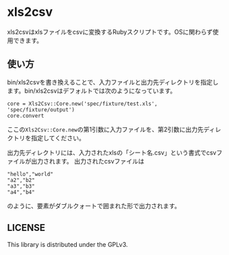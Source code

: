 xls2csv
=====================
xls2csvはxlsファイルをcsvに変換するRubyスクリプトです。OSに関わらず使用できます。

## 使い方
bin/xls2csvを書き換えることで、入力ファイルと出力先ディレクトリを指定します。bin/xls2csvはデフォルトでは次のようになっています。

    core = Xls2Csv::Core.new('spec/fixture/test.xls', 'spec/fixture/output')
    core.convert

ここの`Xls2Csv::Core.new`の第1引数に入力ファイルを、第2引数に出力先ディレクトリを指定してください。

出力先ディレクトリには、入力されたxlsの「シート名.csv」という書式でcsvファイルが出力されます。
出力されたcsvファイルは

    "hello","world"
    "a2","b2"
    "a3","b3"
    "a4","b4"

のように、要素がダブルクォートで囲まれた形で出力されます。

## LICENSE
This library is distributed under the GPLv3.
